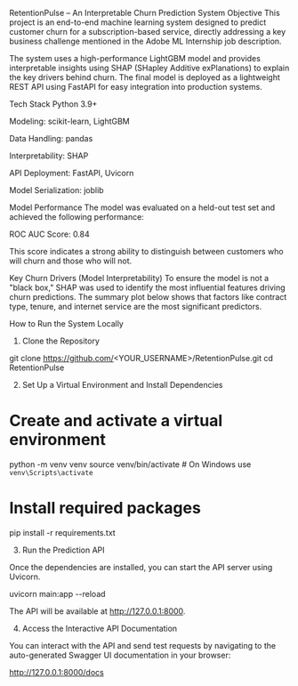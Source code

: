 RetentionPulse – An Interpretable Churn Prediction System
Objective
This project is an end-to-end machine learning system designed to predict customer churn for a subscription-based service, directly addressing a key business challenge mentioned in the Adobe ML Internship job description.

The system uses a high-performance LightGBM model and provides interpretable insights using SHAP (SHapley Additive exPlanations) to explain the key drivers behind churn. The final model is deployed as a lightweight REST API using FastAPI for easy integration into production systems.

Tech Stack
Python 3.9+

Modeling: scikit-learn, LightGBM

Data Handling: pandas

Interpretability: SHAP

API Deployment: FastAPI, Uvicorn

Model Serialization: joblib

Model Performance
The model was evaluated on a held-out test set and achieved the following performance:

ROC AUC Score: 0.84

This score indicates a strong ability to distinguish between customers who will churn and those who will not.

Key Churn Drivers (Model Interpretability)
To ensure the model is not a "black box," SHAP was used to identify the most influential features driving churn predictions. The summary plot below shows that factors like contract type, tenure, and internet service are the most significant predictors.

How to Run the System Locally

1. Clone the Repository

git clone https://github.com/<YOUR_USERNAME>/RetentionPulse.git
cd RetentionPulse

2. Set Up a Virtual Environment and Install Dependencies

# Create and activate a virtual environment

python -m venv venv
source venv/bin/activate # On Windows use `venv\Scripts\activate`

# Install required packages

pip install -r requirements.txt

3. Run the Prediction API

Once the dependencies are installed, you can start the API server using Uvicorn.

uvicorn main:app --reload

The API will be available at http://127.0.0.1:8000.

4. Access the Interactive API Documentation

You can interact with the API and send test requests by navigating to the auto-generated Swagger UI documentation in your browser:

http://127.0.0.1:8000/docs
